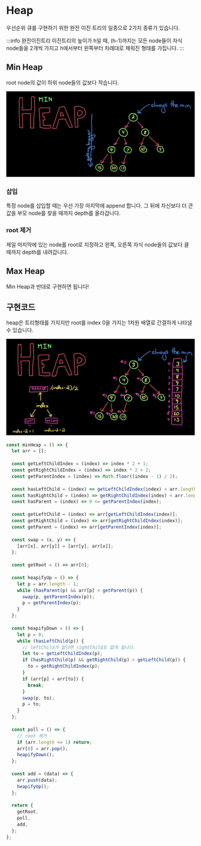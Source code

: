 # Heap

우선순위 큐를 구현하기 위한 완전 이진 트리의 일종으로 2가지 종류가 있습니다.

:::info 완전이진트리
이진트리의 높이가 h일 때, (h-1)까지는 모든 node들이 자식 node들을 2개씩 가지고 h에서부터 왼쪽부터 차례대로 채워진 형태를 가집니다.
:::

## Min Heap

root node의 값이 하위 node들의 값보다 작습니다.

![Min Heap](../image/heap.png)

### 삽입

특정 node를 삽입할 때는 우선 가장 마지막에 append 합니다. 그 뒤에 자신보다 더 큰 값을 부모 node를 찾을 때까지 depth를 올라갑니다.

### root 제거

제일 마지막에 있는 node를 root로 지정하고 왼쪽, 오른쪽 자식 node들의 값보다 클 때까지 depth를 내려갑니다.

## Max Heap

Min Heap과 반대로 구현하면 됩니다!

## 구현코드

heap은 트리형태를 가지지만 root를 index 0을 가지는 1차원 배열로 간결하게 나타낼 수 있습니다.

![Heap Array](../image/heap_array.png)

```js
const minHeap = () => {
  let arr = [];

  const getLeftChildIndex = (index) => index * 2 + 1;
  const getRightChildIndex = (index) => index * 2 + 2;
  const getParentIndex = (index) => Math.floor((index - 1) / 2);

  const hasLeftChild = (index) => getLeftChildIndex(index) < arr.length;
  const hasRightChild = (index) => getRightChildIndex(index) < arr.length;
  const hasParent = (index) => 0 <= getParentIndex(index);

  const getLeftChild = (index) => arr[getLeftChildIndex(index)];
  const getRightChild = (index) => arr[getRightChildIndex(index)];
  const getParent = (index) => arr[getParentIndex(index)];

  const swap = (x, y) => {
    [arr[x], arr[y]] = [arr[y], arr[x]];
  };

  const getRoot = () => arr[0];

  const heapifyUp = () => {
    let p = arr.length - 1;
    while (hasParent(p) && arr[p] < getParent(p)) {
      swap(p, getParentIndex(p));
      p = getParentIndex(p);
    }
  };

  const heapifyDown = () => {
    let p = 0;
    while (hasLeftChild(p)) {
      // leftChild가 없다면 rightChild도 없게 됩니다.
      let to = getLeftChildIndex(p);
      if (hasRightChild(p) && getRightChild(p) < getLeftChild(p)) {
        to = getRightChildIndex(p);
      }
      if (arr[p] < arr[to]) {
        break;
      }
      swap(p, to);
      p = to;
    }
  };

  const poll = () => {
    // root 제거
    if (arr.length <= 1) return;
    arr[0] = arr.pop();
    heapifyDown();
  };

  const add = (data) => {
    arr.push(data);
    heapifyUp();
  };

  return {
    getRoot,
    poll,
    add,
  };
};
```
